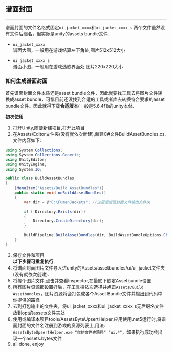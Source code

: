 ## 谱面封面
----
谱面封面的文件名格式固定`ui_jacket_xxxx`和`ui_jacket_xxxx_s`,两个文件虽然没有文件后缀名，但实际是unity的assets bundle文件.

* `ui_jacket_xxxx`<br>
谱面大图，一般用在游戏结算左下角处,图片512x512大小

* `ui_jacket_xxxx_s`<br>
谱面小图，一般用在游戏选歌界面处,图片220x220大小

### 如何生成谱面封面
首先谱面封面文件本质还是asset bundle文件，因此就要找工具去将图片文件转换成asset bundle，可惜目前还没找到合适的工具或者库去转换符合要求的asset bundle文件。因此就得下载**合适版本**(一般是5.6.4f1)的unity本体.

**初次使用**
1. 打开Unity,随便新建项目,打开此项目
2. 在Assets/Editor文件夹(没有就依次新建),新建C#文件BuildAssetBundles.cs,文件内容如下:
```C#
using System.Collections;
using System.Collections.Generic;
using UnityEditor;
using UnityEngine;
using System.IO;

public class BuildAssetBundles
{
    [MenuItem("Assets/Build AssetBundles")]
    public static void onBuildAssetBundles()
    {
        var dir = @"C:\FumenJackets"; //这里是谱面封面文件输出文件夹

        if (!Directory.Exists(dir))
        {
            Directory.CreateDirectory(dir);
        }

        BuildPipeline.BuildAssetBundles(dir, BuildAssetBundleOptions.ChunkBasedCompression, BuildTarget.StandaloneWindows64);
    }
}
```

3. 保存文件和项目<br/>
**以下步骤可重复执行** <br/>
4. 将谱面封面图片文件导入进unity的Assets/assetbundles/ui/ui_jacket文件夹(没有就依次创建).<br/>
5. 将每个图片文件,点击并查看Inspector,在最底下钦定Assetbundle设置.<br/>
6. 所有图片资源都设置好后，在工具栏依次选择并点击`Assets/Build Assetbundles`，图片资源将会打包成各个Asset Bundle文件并输出到代码中你提供的路径<br>
7. 去到打包输出的文件夹，将ui_jacket_xxxx和ui_jacket_xxxx_s无后缀名文件放到opt的assets文件夹处<br>
8. 使用或编译本项目tools/AssetsByteUpsertHelper,应用使用.net5运行时,将谱面封面的文件名注册到游戏的资源列表上,用法: <br/> `AssetsByteUpsertHelper.exe "你的文件夹路径" "ui.*"`，如果执行成功会出现一个assets.bytes文件 <br/> 
9. all done, enjoy
